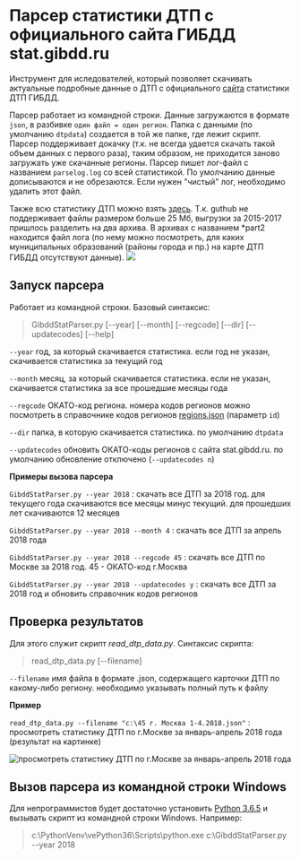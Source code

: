 # Парсер статистики ДТП с официального сайта ГИБДД stat.gibdd.ru

Инструмент для иследователей, который позволяет скачивать актуальные подробные данные о ДТП с официального [сайта](http://stat.gibdd.ru/) статистики ДТП ГИБДД. 

Парсер работает из командной строки. Данные загружаются в формате `json`, в разбивке `один файл = один регион`. Папка с данными (по умолчанию `dtpdata`) создается в той же папке, где лежит скрипт. Парсер поддерживает докачку (т.к. не всегда удается скачать такой объем данных с первого раза), таким образом, не приходится заново загружать уже скачанные регионы. Парсер пишет лог-файл с названием `parselog.log` со всей статистикой. По умолчанию данные дописываются и не обрезаются. Если нужен "чистый" лог, необходимо удалить этот файл.

Также всю статистику ДТП можно взять [здесь](https://github.com/Shorstko/GibddStat/tree/master/data). Т.к. guthub не поддерживает файлы размером больше 25 Мб, выгрузки за 2015-2017 пришлось разделить на два архива. В архивах с названием \*part2 находится файл лога (по нему можно посмотреть, для каких муниципальных образований (районы города и пр.) на карте ДТП ГИБДД отсутствуют данные).
![](https://github.com/Shorstko/GibddStat/blob/master/image/title.png)

## Запуск парсера

Работает из командной строки. Базовый синтаксис: 
>   GibddStatParser.py [--year] [--month] [--regcode] [--dir] [--updatecodes] [--help]

`--year` год, за который скачивается статистика. если год не указан, скачивается статистика за текущий год

`--month` месяц, за который скачивается статистика. если не указан, скачивается статистика за все прошедшие месяцы года

`--regcode` ОКАТО-код региона. номера кодов регионов можно посмотреть в справочнике кодов регионов [regions.json](https://github.com/Shorstko/GibddStat/blob/master/regions.json) (параметр `id`)

`--dir` папка, в которую скачивается статистика. по умолчанию `dtpdata`

`--updatecodes` обновить ОКАТО-коды регионов с сайта stat.gibdd.ru. по умолчанию обновление отключено (`--updatecodes n`)

**Примеры вызова парсера**

`GibddStatParser.py --year 2018` : скачать все ДТП за 2018 год. для текущего года скачиваются все месяцы минус текущий. для прошедших лет скачиваются 12 месяцев

`GibddStatParser.py --year 2018 --month 4` : скачать все ДТП за апрель 2018 года

`GibddStatParser.py --year 2018 --regcode 45` : скачать все ДТП по Москве за 2018 год. 45 - ОКАТО-код г.Москва

`GibddStatParser.py --year 2018 --updatecodes y` : скачать все ДТП за 2018 год и обновить справочник кодов регионов

## Проверка результатов

Для этого служит скрипт *read_dtp_data.py*. Синтаксис скрипта:
>  	read_dtp_data.py [--filename]

`--filename` имя файла в формате .json, содержащего карточки ДТП по какому-либо региону. необходимо указывать полный путь к файлу

**Пример**

`read_dtp_data.py --filename "c:\45 г. Москва 1-4.2018.json"` : просмотреть статистику ДТП по г.Москве за январь-апрель 2018 года (результат на картинке)

![просмотреть статистику ДТП по г.Москве за январь-апрель 2018 года](https://github.com/Shorstko/GibddStat/blob/master/image/test.png)

## Вызов парсера из командной строки Windows

Для непрограммистов будет достаточно установить [Python 3.6.5](https://www.python.org/downloads/release/python-365/) и вызывать скрипт из командной строки Windows. Например:

>   c:\PythonVenv\vePython36\Scripts\python.exe c:\GibddStatParser.py --year 2018
